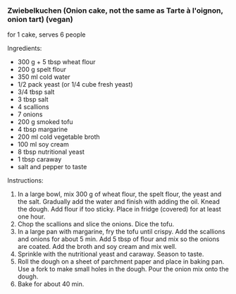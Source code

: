 ### Zwiebelkuchen (Onion cake, not the same as Tarte à l'oignon, onion tart) (vegan)

for 1 cake, serves 6 people

Ingredients:
* 300 g + 5 tbsp wheat flour
* 200 g spelt flour
* 350 ml cold water
* 1/2 pack yeast (or 1/4 cube fresh yeast)
* 3/4 tbsp salt
* 3 tbsp salt
* 4 scallions
* 7 onions
* 200 g smoked tofu
* 4 tbsp margarine
* 200 ml cold vegetable broth
* 100 ml soy cream
* 8 tbsp nutritional yeast 
* 1 tbsp caraway
* salt and pepper to taste


Instructions:
1. In a large bowl, mix 300 g of wheat flour, the spelt flour, the yeast and the salt. Gradually add the water and finish with adding the oil. Knead the dough. Add flour if too sticky. Place in fridge (covered) for at least one hour.
2. Chop the scallions and slice the onions.  Dice the tofu.
3. In a large pan with margarine, fry the tofu until crispy. Add the scallions and onions for about 5 min. Add 5 tbsp of flour and mix so the onions are coated. Add the broth and soy cream and mix well. 
4. Sprinkle with the nutritional yeast and caraway. Season to taste. 
5. Roll the dough on a sheet of parchment paper and place in baking pan. Use a fork to make small holes in the dough. Pour the onion mix onto the dough.
6. Bake for about 40 min. 

